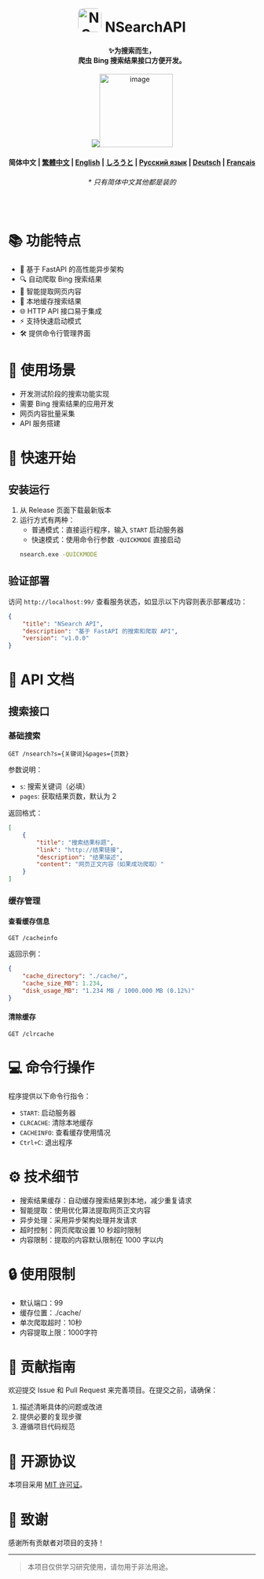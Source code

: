 <h1 align="center">
    <img width="48" height="48" style="border-radius: 10px;" alt="NSearch Logo" src="https://github.com/user-attachments/assets/817e1db4-5c8e-4e67-9d5f-db895327c618">
    NSearchAPI
</h1>
<h4 align="center">
    ✨为搜索而生， <br/>
    爬虫 Bing 搜索结果接口方便开发。
</h4>

<div align="center"><img src="https://github.com/user-attachments/assets/21142d43-9074-43f1-9a94-60d2bb003672" /><img width="149" alt="image" src="https://github.com/user-attachments/assets/1165a6cf-d40e-4f42-af8a-10c8cf1ddea5" />
</div>

<h4 align="center">
    简体中文 | 
    <a href="#">繁體中文</a> | 
    <a href="#">English</a> | 
    <a href="#">しろうと</a> | 
    <a href="#">Русский язык</a> | 
    <a href="#">Deutsch</a> | 
    <a href="#">Français</a> 
</h4>
<h6 align="center"><i>* 只有简体中文其他都是装的</i></h6>
<br>

# 📚 功能特点

- 🚀 基于 FastAPI 的高性能异步架构
- 🔍 自动爬取 Bing 搜索结果
- 📝 智能提取网页内容
- 💾 本地缓存搜索结果
- 🌐 HTTP API 接口易于集成
- ⚡ 支持快速启动模式
- 🛠 提供命令行管理界面

# 🎯 使用场景

- 开发测试阶段的搜索功能实现
- 需要 Bing 搜索结果的应用开发
- 网页内容批量采集
- API 服务搭建

# 🚀 快速开始

## 安装运行

1. 从 Release 页面下载最新版本
2. 运行方式有两种：
   - 普通模式：直接运行程序，输入 `START` 启动服务器
   - 快速模式：使用命令行参数 `-QUICKMODE` 直接启动
   ```bash
   nsearch.exe -QUICKMODE
   ```

## 验证部署

访问 `http://localhost:99/` 查看服务状态，如显示以下内容则表示部署成功：

```json
{
    "title": "NSearch API",
    "description": "基于 FastAPI 的搜索和爬取 API",
    "version": "v1.0.0"
}
```

# 📖 API 文档

## 搜索接口

### 基础搜索
```http
GET /nsearch?s={关键词}&pages={页数}
```

参数说明：
- `s`: 搜索关键词（必填）
- `pages`: 获取结果页数，默认为 2

返回格式：
```json
[
    {
        "title": "搜索结果标题",
        "link": "http://结果链接",
        "description": "结果描述",
        "content": "网页正文内容（如果成功爬取）"
    }
]
```

### 缓存管理

#### 查看缓存信息
```http
GET /cacheinfo
```

返回示例：
```json
{
    "cache_directory": "./cache/",
    "cache_size_MB": 1.234,
    "disk_usage_MB": "1.234 MB / 1000.000 MB (0.12%)"
}
```

#### 清除缓存
```http
GET /clrcache
```

# 💻 命令行操作

程序提供以下命令行指令：

- `START`: 启动服务器
- `CLRCACHE`: 清除本地缓存
- `CACHEINFO`: 查看缓存使用情况
- `Ctrl+C`: 退出程序

# ⚙️ 技术细节

- 搜索结果缓存：自动缓存搜索结果到本地，减少重复请求
- 智能提取：使用优化算法提取网页正文内容
- 异步处理：采用异步架构处理并发请求
- 超时控制：网页爬取设置 10 秒超时限制
- 内容限制：提取的内容默认限制在 1000 字以内

# 🔒 使用限制

- 默认端口：99
- 缓存位置：./cache/
- 单次爬取超时：10秒
- 内容提取上限：1000字符

# 🤝 贡献指南

欢迎提交 Issue 和 Pull Request 来完善项目。在提交之前，请确保：

1. 描述清晰具体的问题或改进
2. 提供必要的复现步骤
3. 遵循项目代码规范

# 📄 开源协议

本项目采用 [MIT 许可证](LICENSE)。

# 🎉 致谢

感谢所有贡献者对项目的支持！

---

> 本项目仅供学习研究使用，请勿用于非法用途。
